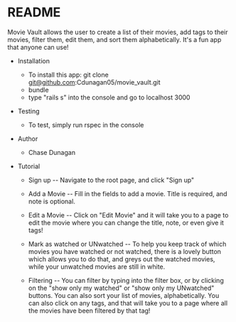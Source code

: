 # README
Movie Vault allows the user to create a list of their movies, add tags to their movies, filter them, edit them, and sort them alphabetically.  It's a fun app that anyone can use!

* Installation
  - To install this app: git clone git@github.com:Cdunagan05/movie_vault.git
  - bundle
  - type "rails s" into the console and go to localhost 3000

* Testing
  - To test, simply run rspec in the console

* Author
  - Chase Dunagan

* Tutorial
  - Sign up
    -- Navigate to the root page, and click "Sign up"

  - Add a Movie
    -- Fill in the fields to add a movie.  Title is required, and note is optional.

  - Edit a Movie
    -- Click on "Edit Movie" and it will take you to a page to edit the movie where you can change the title, note, or even give it tags!

  - Mark as watched or UNwatched
    -- To help you keep track of which movies you have watched or not watched, there is a lovely button which allows you to do that, and greys out the watched movies, while your unwatched movies are still in white.

  - Filtering
    -- You can filter by typing into the filter box, or by clicking on the "show only my watched" or "show only my UNwatched" buttons.  You can also sort your list of movies, alphabetically. You can also click on any tags, and that will take you to a page where all the movies have been filtered by that tag!
